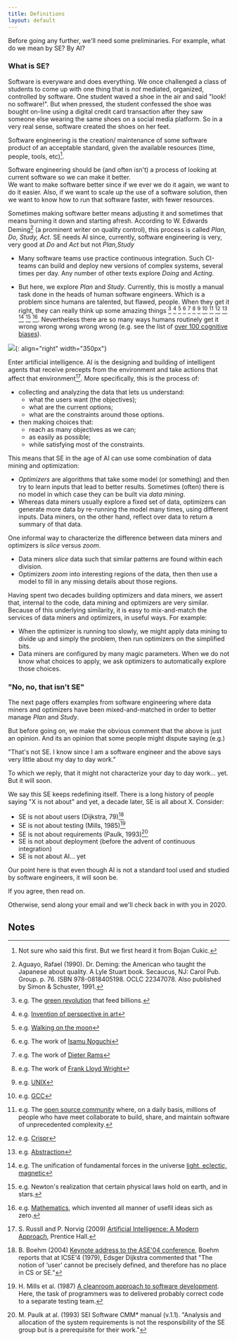 ```yaml
---
title: Definitions
layout: default
---
```



Before going any further, we'll need some preliminaries. For example,
what do we mean  by SE? By AI?


### What is SE?



Software is everyware and does everything.
We once challenged a class of students to come
up with one thing that is _not_ mediated, organized,
controlled by software. One student waved a shoe
in the air and said "look! no software!". But when
pressed, the student confessed the shoe was bought on-line
using a digital credit card transaction after they saw
someone else wearing the same shoes on a social media
platform. So in a very real sense, software created
the shoes on her feet.

Software engineering is the creation/ maintenance of some software
product of an acceptable standard, given the available resources (time,
people, tools, etc)[^0].




Software engineering should be (and often isn't) a process of looking
at current software so we can make it better.  
We want to make software better since if we ever we do it again,
we want to do it easier. Also, if we want to scale up the use
of a software solution, then we want  to know how to run
that software faster, with fewer resources.

Sometimes making software better  means
adjusting it and sometimes that means burning it down and starting afresh.
According to W. Edwards Deming[^2] (a prominent writer on quality control),
this process is called _Plan, Do, Study, Act_.
SE needs AI since,
currently, software engineering is very, very good at _Do_ and _Act_ but not _Plan,Study_

-  Many software teams use practice continuous integration. Such CI-teams can
   build and deploy new versions of complex systems, several times per day.
   Any number of other texts explore _Doing_ and _Acting_.  

- But here, we explore _Plan_ and _Study_. Currently, this is mostly a manual
  task done in the heads of human software engineers.
  Which is a problem since humans are talented, but flawed, people.
  When they get
  it right, they can really think up some 
  amazing things [^7] [^8] [^9] [^10] [^11] [^12] [^13] [^14] [^15] [^16] [^17] [^18] [^19] [^20].
  Nevertheless there are so many ways humans routinely get it
   wrong wrong wrong wrong wrong
  (e.g. see the list of [over 100 cognitive biases](cognitivebias)). 

![](https://i.ytimg.com/vi/E46LYc4JpYM/maxresdefault.jpg){: align="right" width="350px"}

Enter artificial intelligence. AI
is the designing and building of intelligent agents
that receive precepts from the environment and take actions that affect
that environment[^1].  More specifically, this is the process of:

- collecting and analyzing the data that lets us understand:
     - what the users want (the objectives);
     - what are the current options;
     - what are the constraints around those options.
- then making choices that:
     - reach as many objectives as we can;
     - as easily as possible;
     - while satisfying most of the constraints.

This means that SE in the age of AI
can use some combination of data mining and optimization:

- _Optimizers_ are algorithms
that take some model (or something)
and then try to learn inputs that lead to better results.
Sometimes (often) there is no model in which
case they can be built via _data mining_.
- Whereas data miners usually explore a fixed
set of data, optimizers can generate more data by re-running the model 
many times,
using different inputs.
Data miners, on the other hand,
reflect over data to return a
summary of that data.

One informal way to characterize the difference between data miners and optimizers is _slice_ versus _zoom_.

- Data miners _slice_  data such that similar patterns  are found within each division.
- Optimizers  _zoom_ into interesting regions of the data,
then then use a model to fill  in any missing details
about those regions. 

Having spent two decades building optimizers and data miners,
we assert that, internal to the code,
 data mining and optimizers are very similar.
Because of this underlying similarity, it is easy
to mix-and-match the services of data miners and optimizers,
in useful ways.
For example:

- When the optimizer is running too slowly, we might apply data mining
  to divide up and simply the problem, then run optimizers on 
  the simplified bits.
- Data miners are configured by many magic parameters. When we do not know
  what choices to apply, we ask optimizers to automatically
  explore those choices.


### "No, no, that isn't SE"

The next page offers examples from software engineering where
data miners and optimizers have been mixed-and-matched in order
to better manage _Plan_ and _Study_.

But before going on, we make the obvious comment that 
the above is just an opinion. And its an opinion that some people might dispute saying (e.g.)

"That's not SE. I know since I am a software engineer and the above says very little about my day to day work." 

To which we reply, that it might not characterize your day to day work... yet. But it will soon. 

We say this SE keeps
redefining itself. There is a long history of people saying "X is not about" and yet, a decade later,
SE is all about X. Consider:


- SE is not about  users (Dijkstra, 79)[^3]
- SE is not about testing (Mills, 1985)[^4]
- SE is not about requirements (Paulk, 1993)[^5]
- SE is not about deployment (before the advent of continuous integration)
- SE is not about AI... yet

Our point here is that even though AI is not a standard tool 
used and studied by 
software engineers, it will soon be. 

If you agree, then read on.

Otherwise, send along your email and we'll check back in with you in 2020.

## Notes

[^0]: Not sure who said this first. But we first heard it from Bojan Cukic.
[^1]: S. Russll and P. Norvig (2009) [Artificial Intelligence: A Modern Approach](https://dl.acm.org/citation.cfm?id=1671238),  Prentice Hall.
[^2]: Aguayo, Rafael (1990). Dr. Deming: the American who taught the Japanese about quality. A Lyle Stuart book. Secaucus, NJ: Carol Pub. Group. p. 76. ISBN 978-0818405198. OCLC 22347078. Also published by Simon & Schuster, 1991.
[^13]: e.g. [UNIX](https://en.wikipedia.org/wiki/History_of_Unix)
[^14]: e.g. [GCC](https://en.wikipedia.org/wiki/GNU_Compiler_Collection)
[^15]: e.g. The [open source community](https://en.wikipedia.org/wiki/Open-source_software) where, on a daily basis, millions of people who have meet collaborate to build, share, and maintain software of unprecedented complexity.
[^7]: e.g. The [green revolution](https://en.wikipedia.org/wiki/Green_Revolution) that feed billions.
[^9]: e.g. [Walking on the moon](https://en.wikipedia.org/wiki/List_of_missions_to_the_Moon)
[^17]: e.g. [Abstraction](https://en.wikipedia.org/wiki/Abstraction)
[^20]: e.g. [Mathematics](https://en.wikipedia.org/wiki/Mathematics), which invented all manner of usefil ideas sich as zero.
[^19]: e.g. Newton's  realization that certain physical laws hold on earth, and in stars.
[^21]: e.g. [Conservation Laws](https://en.wikipedia.org/wiki/Conservation_law#Exact_laws)
[^18]: e.g. The unification of fundamental forces in the universe [light, eclectic, magnetic](https://en.wikipedia.org/wiki/Electromagnetic_radiation)
[^16]: e.g. [Crispr](https://en.wikipedia.org/wiki/CRISPR)
[^8]: e.g. [Invention of perspective in art](https://en.wikipedia.org/wiki/Perspectivity)
[^10]: e.g. The work of [Isamu Noguchi](https://www.noguchi.org/noguchi/timeline)
[^12]: e.g. The work of [Frank Lloyd Wright](https://franklloydwright.org)
[^11]: e.g. The work of [Dieter Rams](https://readymag.com/shuffle/dieter-rams/)
[^3]: B. Boehm (2004) [Keynote address to the ASE'04 conference](http://ase-conferences.org/ase/past/ase2004/download/KeynoteBoehm.pdf), Boehm reports that at ICSE'4 (1979), Edsger Dijkstra commented that "The notion of ‘user’ cannot be precisely defined, and therefore has no place in CS or SE."
[^4]: H. Mills et al. (1987) [A cleanroom approach to software development](https://en.wikipedia.org/wiki/Cleanroom_software_engineering).  Here, the task of programmers was to  delivered probably correct code to a separate testing team.
[^5]: M. Paulk at al. (1993)  SEI Software CMM\* manual (v.1.1). "Analysis and allocation of the system requirements is not the responsibility of the SE group but is a prerequisite for their work."


